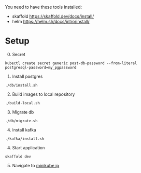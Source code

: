 You need to have these tools installed:
- skaffold https://skaffold.dev/docs/install/ 
- helm https://helm.sh/docs/intro/install/

# Setup

0. Secret
```
kubectl create secret generic post-db-password --from-literal postgresql-password=my_pgpassword
```

1. Install postgres
```shell
./db/install.sh
```

2. Build images to local repository
```shell
./build-local.sh
```

3. Migrate db
```shell
./db/migrate.sh
```

4. Install kafka
```shell
./kafka/install.sh
```

4. Start application
```shell
skaffold dev
```

5. Navigate to [minikube ip](http://192.168.64.3/posts)
